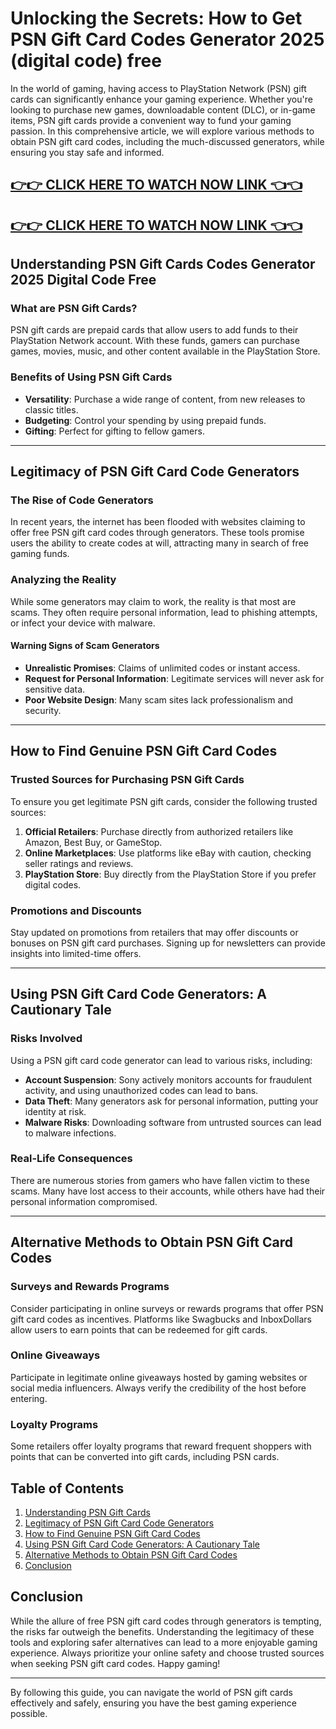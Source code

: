# Unlocking the Secrets: How to Get PSN Gift Card Codes Generator 2025 (digital code) free

In the world of gaming, having access to PlayStation Network (PSN) gift cards can significantly enhance your gaming experience. Whether you're looking to purchase new games, downloadable content (DLC), or in-game items, PSN gift cards provide a convenient way to fund your gaming passion. In this comprehensive article, we will explore various methods to obtain PSN gift card codes, including the much-discussed generators, while ensuring you stay safe and informed.

[👉👉 CLICK HERE TO WATCH NOW LINK 👈👈](https://todaylink.site/freegiftcard/)
--
[👉👉 CLICK HERE TO WATCH NOW LINK 👈👈](https://todaylink.site/freegiftcard/)
--

## Understanding PSN Gift Cards Codes Generator 2025 Digital Code Free

### What are PSN Gift Cards?

PSN gift cards are prepaid cards that allow users to add funds to their PlayStation Network account. With these funds, gamers can purchase games, movies, music, and other content available in the PlayStation Store.

### Benefits of Using PSN Gift Cards

- **Versatility**: Purchase a wide range of content, from new releases to classic titles.
- **Budgeting**: Control your spending by using prepaid funds.
- **Gifting**: Perfect for gifting to fellow gamers.

---

## Legitimacy of PSN Gift Card Code Generators

### The Rise of Code Generators

In recent years, the internet has been flooded with websites claiming to offer free PSN gift card codes through generators. These tools promise users the ability to create codes at will, attracting many in search of free gaming funds.

### Analyzing the Reality

While some generators may claim to work, the reality is that most are scams. They often require personal information, lead to phishing attempts, or infect your device with malware.

#### Warning Signs of Scam Generators

- **Unrealistic Promises**: Claims of unlimited codes or instant access.
- **Request for Personal Information**: Legitimate services will never ask for sensitive data.
- **Poor Website Design**: Many scam sites lack professionalism and security.

---

## How to Find Genuine PSN Gift Card Codes

### Trusted Sources for Purchasing PSN Gift Cards

To ensure you get legitimate PSN gift cards, consider the following trusted sources:

1. **Official Retailers**: Purchase directly from authorized retailers like Amazon, Best Buy, or GameStop.
2. **Online Marketplaces**: Use platforms like eBay with caution, checking seller ratings and reviews.
3. **PlayStation Store**: Buy directly from the PlayStation Store if you prefer digital codes.

### Promotions and Discounts

Stay updated on promotions from retailers that may offer discounts or bonuses on PSN gift card purchases. Signing up for newsletters can provide insights into limited-time offers.

---

## Using PSN Gift Card Code Generators: A Cautionary Tale

### Risks Involved

Using a PSN gift card code generator can lead to various risks, including:

- **Account Suspension**: Sony actively monitors accounts for fraudulent activity, and using unauthorized codes can lead to bans.
- **Data Theft**: Many generators ask for personal information, putting your identity at risk.
- **Malware Risks**: Downloading software from untrusted sources can lead to malware infections.

### Real-Life Consequences

There are numerous stories from gamers who have fallen victim to these scams. Many have lost access to their accounts, while others have had their personal information compromised.

---

## Alternative Methods to Obtain PSN Gift Card Codes

### Surveys and Rewards Programs

Consider participating in online surveys or rewards programs that offer PSN gift card codes as incentives. Platforms like Swagbucks and InboxDollars allow users to earn points that can be redeemed for gift cards.

### Online Giveaways

Participate in legitimate online giveaways hosted by gaming websites or social media influencers. Always verify the credibility of the host before entering.

### Loyalty Programs

Some retailers offer loyalty programs that reward frequent shoppers with points that can be converted into gift cards, including PSN cards.

## Table of Contents

1. [Understanding PSN Gift Cards](#understanding-psn-gift-cards)
2. [Legitimacy of PSN Gift Card Code Generators](#legitimacy-of-psn-gift-card-code-generators)
3. [How to Find Genuine PSN Gift Card Codes](#how-to-find-genuine-psn-gift-card-codes)
4. [Using PSN Gift Card Code Generators: A Cautionary Tale](#using-psn-gift-card-code-generators-a-cautionary-tale)
5. [Alternative Methods to Obtain PSN Gift Card Codes](#alternative-methods-to-obtain-psn-gift-card-codes)
6. [Conclusion](#conclusion)


## Conclusion

While the allure of free PSN gift card codes through generators is tempting, the risks far outweigh the benefits. Understanding the legitimacy of these tools and exploring safer alternatives can lead to a more enjoyable gaming experience. Always prioritize your online safety and choose trusted sources when seeking PSN gift card codes. Happy gaming!

--- 

By following this guide, you can navigate the world of PSN gift cards effectively and safely, ensuring you have the best gaming experience possible.

